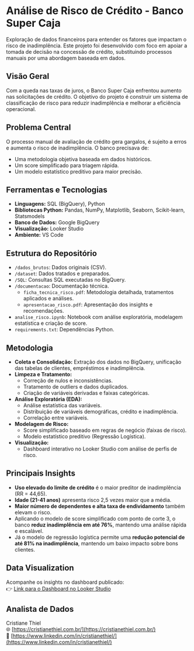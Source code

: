 # Análise de Risco de Crédito - Banco Super Caja

Exploração de dados financeiros para entender os fatores que impactam o risco de inadimplência. Este projeto foi desenvolvido com foco em apoiar a tomada de decisão na concessão de crédito, substituindo processos manuais por uma abordagem baseada em dados.

## Visão Geral
Com a queda nas taxas de juros, o Banco Super Caja enfrentou aumento nas solicitações de crédito. O objetivo do projeto é construir um sistema de classificação de risco para reduzir inadimplência e melhorar a eficiência operacional.

## Problema Central
O processo manual de avaliação de crédito gera gargalos, é sujeito a erros e aumenta o risco de inadimplência. O banco precisava de:
- Uma metodologia objetiva baseada em dados históricos.
- Um score simplificado para triagem rápida.
- Um modelo estatístico preditivo para maior precisão.

## Ferramentas e Tecnologias
- **Linguagens:** SQL (BigQuery), Python
- **Bibliotecas Python:** Pandas, NumPy, Matplotlib, Seaborn, Scikit-learn, Statsmodels
- **Banco de Dados:** Google BigQuery
- **Visualização:** Looker Studio
- **Ambiente:** VS Code

## Estrutura do Repositório
- `/dados_brutos`: Dados originais (CSV).
- `/dataset`: Dados tratados e preparados.
- `/SQL`: Consultas SQL executadas no BigQuery.
- `/documentacao`: Documentação técnica.
  - `ficha_tecnica_risco.pdf`: Metodologia detalhada, tratamentos aplicados e análises.
  - `apresentacao_risco.pdf`: Apresentação dos insights e recomendações.
- `analise_risco.ipynb`: Notebook com análise exploratória, modelagem estatística e criação de score.
- `requirements.txt`: Dependências Python.

## Metodologia
- **Coleta e Consolidação:** Extração dos dados no BigQuery, unificação das tabelas de clientes, empréstimos e inadimplência.
- **Limpeza e Tratamento:** 
  - Correção de nulos e inconsistências.
  - Tratamento de outliers e dados duplicados.
  - Criação de variáveis derivadas e faixas categóricas.
- **Análise Exploratória (EDA):**
  - Análise estatística das variáveis.
  - Distribuição de variáveis demográficas, crédito e inadimplência.
  - Correlação entre variáveis.
- **Modelagem de Risco:**
  - Score simplificado baseado em regras de negócio (faixas de risco).
  - Modelo estatístico preditivo (Regressão Logística).
- **Visualização:**
  - Dashboard interativo no Looker Studio com análise de perfis de risco.

## Principais Insights
- **Uso elevado do limite de crédito** é o maior preditor de inadimplência (RR = 44,65).
- **Idade (21-41 anos)** apresenta risco 2,5 vezes maior que a média.
- **Maior número de dependentes e alta taxa de endividamento** também elevam o risco.
- Aplicando o modelo de score simplificado com ponto de corte 3, o banco **reduz inadimplência em até 76%**, mantendo uma análise rápida e escalável.
- Já o modelo de regressão logística permite uma **redução potencial de até 81% na inadimplência**, mantendo um baixo impacto sobre bons clientes.

## Data Visualization
Acompanhe os insights no dashboard publicado:  
👉 [Link para o Dashboard no Looker Studio](https://lookerstudio.google.com/reporting/4f9b8cf6-444a-4193-a9a8-005472d73cef)

## Analista de Dados
Cristiane Thiel  
🌐 [https://cristianethiel.com.br/](https://cristianethiel.com.br/)  
🔗 [https://www.linkedin.com/in/cristianethiel/](https://www.linkedin.com/in/cristianethiel/)  
